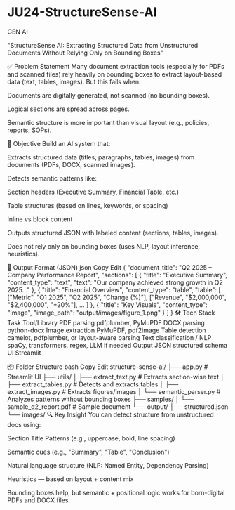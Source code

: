 # JU24-StructureSense-AI
GEN AI

"StructureSense AI: Extracting Structured Data from Unstructured Documents Without Relying Only on Bounding Boxes"

✅ Problem Statement
Many document extraction tools (especially for PDFs and scanned files) rely heavily on bounding boxes to extract layout-based data (text, tables, images). But this fails when:

Documents are digitally generated, not scanned (no bounding boxes).

Logical sections are spread across pages.

Semantic structure is more important than visual layout (e.g., policies, reports, SOPs).

🎯 Objective
Build an AI system that:

Extracts structured data (titles, paragraphs, tables, images) from documents (PDFs, DOCX, scanned images).

Detects semantic patterns like:

Section headers (Executive Summary, Financial Table, etc.)

Table structures (based on lines, keywords, or spacing)

Inline vs block content

Outputs structured JSON with labeled content (sections, tables, images).

Does not rely only on bounding boxes (uses NLP, layout inference, heuristics).

📁 Output Format (JSON)
json
Copy
Edit
{
  "document_title": "Q2 2025 – Company Performance Report",
  "sections": [
    {
      "title": "Executive Summary",
      "content_type": "text",
      "text": "Our company achieved strong growth in Q2 2025..."
    },
    {
      "title": "Financial Overview",
      "content_type": "table",
      "table": [
        ["Metric", "Q1 2025", "Q2 2025", "Change (%)"],
        ["Revenue", "$2,000,000", "$2,400,000", "+20%"],
        ...
      ]
    },
    {
      "title": "Key Visuals",
      "content_type": "image",
      "image_path": "output/images/figure_1.png"
    }
  ]
}
🛠 Tech Stack
Task	Tool/Library
PDF parsing	pdfplumber, PyMuPDF
DOCX parsing	python-docx
Image extraction	PyMuPDF, pdf2image
Table detection	camelot, pdfplumber, or layout-aware parsing
Text classification / NLP	spaCy, transformers, regex, LLM if needed
Output	JSON structured schema
UI	Streamlit

📦 Folder Structure
bash
Copy
Edit
structure-sense-ai/
├── app.py                   # Streamlit UI
├── utils/
│   ├── extract_text.py      # Extracts section-wise text
│   ├── extract_tables.py    # Detects and extracts tables
│   ├── extract_images.py    # Extracts figures/images
│   └── semantic_parser.py   # Analyzes patterns without bounding boxes
├── samples/
│   └── sample_q2_report.pdf # Sample document
└── output/
    ├── structured.json
    └── images/
🔍 Key Insight
You can detect structure from unstructured docs using:

Section Title Patterns (e.g., uppercase, bold, line spacing)

Semantic cues (e.g., "Summary", "Table", "Conclusion")

Natural language structure (NLP: Named Entity, Dependency Parsing)

Heuristics — based on layout + content mix

Bounding boxes help, but semantic + positional logic works for born-digital PDFs and DOCX files.
